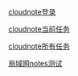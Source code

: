 ﻿
[cloudnote登录](http://cloudnote.coolpage.biz/notes/login)

[cloudnote当前任务](http://cloudnote.coolpage.biz/notes/task)

[cloudnote所有任务](http://cloudnote.coolpage.biz/notes/task?task_type=all-task-word)

[局域网notes测试](http://192.168.2.101/notes/login)
